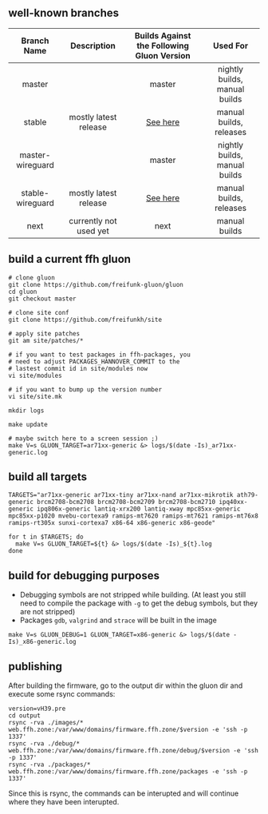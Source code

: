 ## well-known branches

|    Branch Name   |       Description      |                Builds Against the Following Gluon Version                |            Used For           |
|:----------------:|:----------------------:|:------------------------------------------------------------------------:|:-----------------------------:|
|      master      |                        |                                  master                                  | nightly builds, manual builds |
|      stable      |  mostly latest release | [See here](https://hannover.freifunk.net/wiki/Freifunk/FirmwareReleases) |    manual builds, releases    |
| master-wireguard |                        |                                  master                                  | nightly builds, manual builds |
| stable-wireguard |  mostly latest release | [See here](https://hannover.freifunk.net/wiki/Freifunk/FirmwareReleases) |    manual builds, releases    |
|       next       | currently not used yet |                                   next                                   |         manual builds         |

## build a current ffh gluon

``` shell
# clone gluon
git clone https://github.com/freifunk-gluon/gluon
cd gluon
git checkout master

# clone site conf
git clone https://github.com/freifunkh/site

# apply site patches
git am site/patches/*

# if you want to test packages in ffh-packages, you
# need to adjust PACKAGES_HANNOVER_COMMIT to the
# lastest commit id in site/modules now
vi site/modules

# if you want to bump up the version number
vi site/site.mk

mkdir logs

make update

# maybe switch here to a screen session ;)
make V=s GLUON_TARGET=ar71xx-generic &> logs/$(date -Is)_ar71xx-generic.log

```

## build all targets

``` shell
TARGETS="ar71xx-generic ar71xx-tiny ar71xx-nand ar71xx-mikrotik ath79-generic brcm2708-bcm2708 brcm2708-bcm2709 brcm2708-bcm2710 ipq40xx-generic ipq806x-generic lantiq-xrx200 lantiq-xway mpc85xx-generic mpc85xx-p1020 mvebu-cortexa9 ramips-mt7620 ramips-mt7621 ramips-mt76x8 ramips-rt305x sunxi-cortexa7 x86-64 x86-generic x86-geode"

for t in $TARGETS; do
  make V=s GLUON_TARGET=${t} &> logs/$(date -Is)_${t}.log
done
```

## build for debugging purposes

- Debugging symbols are not stripped while building. (At least you still need to compile the package with `-g` to get the debug symbols, but they are not stripped)
- Packages `gdb`, `valgrind` and `strace` will be built in the image

``` shell
make V=s GLUON_DEBUG=1 GLUON_TARGET=x86-generic &> logs/$(date -Is)_x86-generic.log
```

## publishing

After building the firmware, go to the output dir within the gluon dir and execute some rsync commands:
```
version=vH39.pre
cd output
rsync -rva ./images/* web.ffh.zone:/var/www/domains/firmware.ffh.zone/$version -e 'ssh -p 1337'
rsync -rva ./debug/* web.ffh.zone:/var/www/domains/firmware.ffh.zone/debug/$version -e 'ssh -p 1337'
rsync -rva ./packages/* web.ffh.zone:/var/www/domains/firmware.ffh.zone/packages -e 'ssh -p 1337'
```

Since this is rsync, the commands can be interupted and will continue where they have been interupted.
